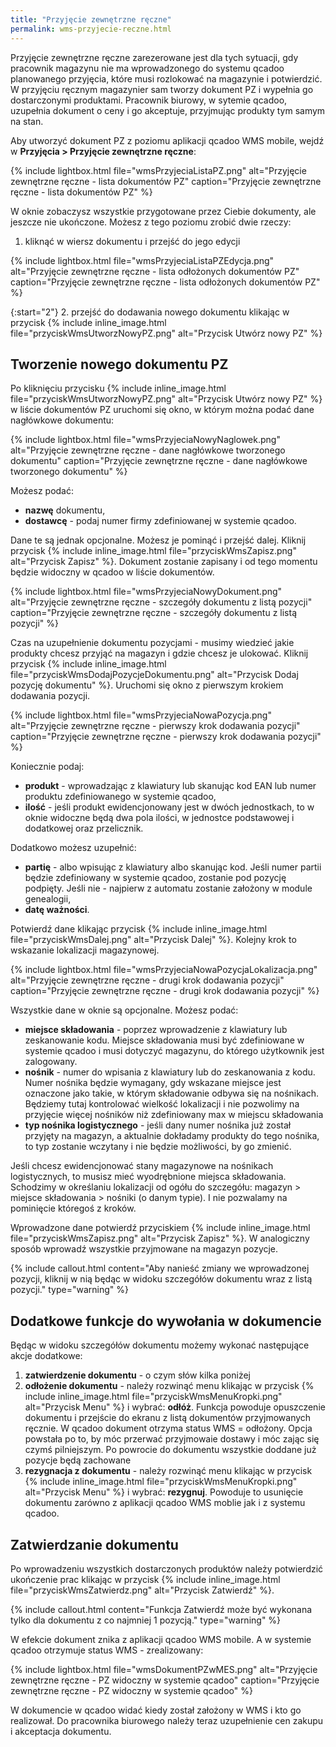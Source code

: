 ```yaml
---
title: "Przyjęcie zewnętrzne ręczne"
permalink: wms-przyjecie-reczne.html 
---
```


Przyjęcie zewnętrzne ręczne zarezerowane jest dla tych sytuacji, gdy pracownik magazynu nie ma wprowadzonego do systemu qcadoo planowanego przyjęcia, które musi rozlokować na magazynie i potwierdzić. W przyjęciu ręcznym magazynier sam tworzy dokument PZ i wypełnia go dostarczonymi produktami. Pracownik biurowy, w sytemie qcadoo, uzupełnia dokument o ceny i go akceptuje, przyjmując produkty tym samym na stan.

Aby utworzyć dokument PZ z poziomu aplikacji qcadoo WMS mobile, wejdź w **Przyjęcia > Przyjęcie zewnętrzne ręczne**:

{% include lightbox.html file="wmsPrzyjeciaListaPZ.png" alt="Przyjęcie zewnętrzne ręczne - lista dokumentów PZ" caption="Przyjęcie zewnętrzne ręczne - lista dokumentów PZ" %}


W oknie zobaczysz wszystkie przygotowane przez Ciebie dokumenty, ale jeszcze nie ukończone. Możesz z tego poziomu zrobić dwie rzeczy:

1. kliknąć w wiersz dokumentu i przejść do jego edycji

{% include lightbox.html file="wmsPrzyjeciaListaPZEdycja.png" alt="Przyjęcie zewnętrzne ręczne - lista odłożonych dokumentów PZ" caption="Przyjęcie zewnętrzne ręczne - lista odłożonych dokumentów PZ" %}


{:start="2"}
2. przejść do dodawania nowego dokumentu klikając w przycisk {% include inline_image.html file="przyciskWmsUtworzNowyPZ.png" alt="Przycisk Utwórz nowy PZ" %}


## Tworzenie nowego dokumentu PZ

Po kliknięciu przycisku {% include inline_image.html file="przyciskWmsUtworzNowyPZ.png" alt="Przycisk Utwórz nowy PZ" %} w liście dokumentów PZ uruchomi się okno, w którym można podać dane nagłówkowe dokumentu:

{% include lightbox.html file="wmsPrzyjeciaNowyNaglowek.png" alt="Przyjęcie zewnętrzne ręczne - dane nagłówkowe tworzonego dokumentu" caption="Przyjęcie zewnętrzne ręczne - dane nagłówkowe tworzonego dokumentu" %}

Możesz podać:
- **nazwę** dokumentu,
- **dostawcę** - podaj numer firmy zdefiniowanej w systemie qcadoo.

Dane te są jednak opcjonalne. Możesz je pominąć i przejść dalej. Kliknij przycisk {% include inline_image.html file="przyciskWmsZapisz.png" alt="Przycisk Zapisz" %}. Dokument zostanie zapisany i od tego momentu będzie widoczny w qcadoo w liście dokumentów. 

{% include lightbox.html file="wmsPrzyjeciaNowyDokument.png" alt="Przyjęcie zewnętrzne ręczne - szczegóły dokumentu z listą pozycji" caption="Przyjęcie zewnętrzne ręczne - szczegóły dokumentu z listą pozycji" %}

Czas na uzupełnienie dokumentu pozycjami - musimy wiedzieć jakie produkty chcesz przyjąć na magazyn i gdzie chcesz je ulokować. Kliknij przycisk {% include inline_image.html file="przyciskWmsDodajPozycjeDokumentu.png" alt="Przycisk Dodaj pozycję dokumentu" %}. Uruchomi się okno z pierwszym krokiem dodawania pozycji.

{% include lightbox.html file="wmsPrzyjeciaNowaPozycja.png" alt="Przyjęcie zewnętrzne ręczne - pierwszy krok dodawania pozycji" caption="Przyjęcie zewnętrzne ręczne - pierwszy krok dodawania pozycji" %}

Koniecznie podaj:
- **produkt** - wprowadzając z klawiatury lub skanując kod EAN lub numer produktu zdefiniowanego w systemie qcadoo,
- **ilość** - jeśli produkt ewidencjonowany jest w dwóch jednostkach, to w oknie widoczne będą dwa pola ilości, w jednostce podstawowej i dodatkowej oraz przelicznik.

Dodatkowo możesz uzupełnić:
- **partię** - albo wpisując z klawiatury albo skanując kod. Jeśli numer partii będzie zdefiniowany w systemie qcadoo, zostanie pod pozycję podpięty. Jeśli nie - najpierw z automatu zostanie założony w module genealogii, 
- **datę ważności**.

Potwierdź dane klikając przycisk {% include inline_image.html file="przyciskWmsDalej.png" alt="Przycisk Dalej" %}. Kolejny krok to wskazanie lokalizacji magazynowej.

{% include lightbox.html file="wmsPrzyjeciaNowaPozycjaLokalizacja.png" alt="Przyjęcie zewnętrzne ręczne - drugi krok dodawania pozycji" caption="Przyjęcie zewnętrzne ręczne - drugi krok dodawania pozycji" %}

Wszystkie dane w oknie są opcjonalne. Możesz podać:
- **miejsce składowania** - poprzez wprowadzenie z klawiatury lub zeskanowanie kodu. Miejsce składowania musi być zdefiniowane w systemie qcadoo i musi dotyczyć magazynu, do którego użytkownik jest zalogowany. 
- **nośnik** - numer do wpisania z klawiatury lub do zeskanowania z kodu. Numer nośnika będzie wymagany, gdy wskazane miejsce jest oznaczone jako takie, w którym składowanie odbywa się na nośnikach. Będziemy tutaj kontrolować wielkość lokalizacji i nie pozwolimy na przyjęcie więcej nośników niż zdefiniowany max w miejscu składowania
- **typ nośnika logistycznego** - jeśli dany numer nośnika już został przyjęty na magazyn, a aktualnie dokładamy produkty do tego nośnika, to typ zostanie wczytany i nie będzie możliwości, by go zmienić. 

Jeśli chcesz ewidencjonować stany magazynowe na nośnikach logistycznych, to musisz mieć wyodrębnione miejsca składowania. Schodzimy w określaniu lokalizacji od ogółu do szczegółu: magazyn > miejsce składowania > nośniki (o danym typie). I nie pozwalamy na pominięcie któregoś z kroków.

Wprowadzone dane potwierdź przyciskiem {% include inline_image.html file="przyciskWmsZapisz.png" alt="Przycisk Zapisz" %}. W analogiczny sposób wprowadź wszystkie przyjmowane na magazyn pozycje.

{% include callout.html content="Aby nanieść zmiany we wprowadzonej pozycji, kliknij w nią będąc w widoku szczegółów dokumentu wraz z listą pozycji." type="warning" %}

## Dodatkowe funkcje do wywołania w dokumencie

Będąc w widoku szczegółów dokumentu możemy wykonać następujące akcje dodatkowe:
1. **zatwierdzenie dokumentu** - o czym słów kilka poniżej
2. **odłożenie dokumentu** - należy rozwinąć menu klikając w przycisk {% include inline_image.html file="przyciskWmsMenuKropki.png" alt="Przycisk Menu" %} i wybrać: **odłóż**. Funkcja powoduje opuszczenie dokumentu i przejście do ekranu z listą dokumentów przyjmowanych ręcznie. W qcadoo dokument otrzyma status WMS = odłożony. Opcja powstała po to, by móc przerwać przyjmowaie dostawy i móc zając się czymś pilniejszym. Po powrocie do dokumentu wszystkie doddane już pozycje będą zachowane
3. **rezygnacja z dokumentu** - należy rozwinąć menu klikając w przycisk {% include inline_image.html file="przyciskWmsMenuKropki.png" alt="Przycisk Menu" %} i wybrać: **rezygnuj**. Powoduje to usunięcie dokumentu zarówno z aplikacji qcadoo WMS moblie jak i z systemu qcadoo.

## Zatwierdzanie dokumentu

Po wprowadzeniu wszystkich dostarczonych produktów należy potwierdzić ukończenie prac klikając w przycisk {% include inline_image.html file="przyciskWmsZatwierdz.png" alt="Przycisk Zatwierdź" %}. 

{% include callout.html content="Funkcja Zatwierdź może być wykonana tylko dla dokumentu z co najmniej 1 pozycją." type="warning" %}

W efekcie dokument znika z aplikacji qcadoo WMS mobile. A w systemie qcadoo otrzymuje status WMS - zrealizowany:

{% include lightbox.html file="wmsDokumentPZwMES.png" alt="Przyjęcie zewnętrzne ręczne - PZ widoczny w systemie qcadoo" caption="Przyjęcie zewnętrzne ręczne - PZ widoczny w systemie qcadoo" %}

W dokumencie w qcadoo widać kiedy został założony w WMS i kto go realizował. Do pracownika biurowego należy teraz uzupełnienie cen zakupu i akceptacja dokumentu.







